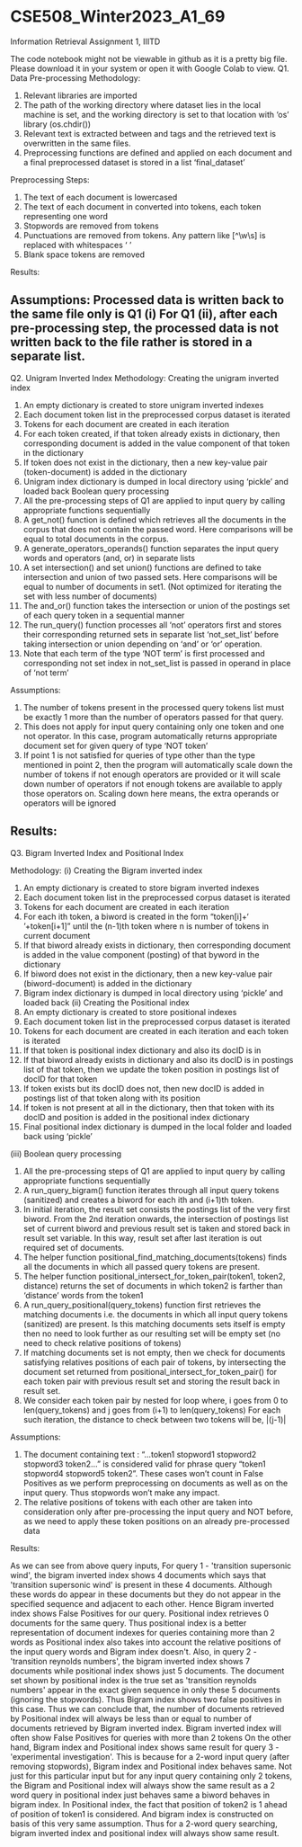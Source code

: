 # CSE508_Winter2023_A1_69
 Information Retrieval Assignment 1, IIITD

The code notebook might not be viewable in github as it is a pretty big file. Please download it in your system or open it with Google Colab to view. 
Q1.  Data Pre-processing
Methodology:
1.	Relevant libraries are imported
2.	The path of the working directory where dataset lies in the local machine is set, and the working directory is set to that location with ‘os’ library (os.chdir())
3.	Relevant text is extracted between <TITLE></TITLE> and <TEXT></TEXT> tags and the retrieved text is overwritten in the same files.
4.	Preprocessing functions are defined and applied on each document and a final preprocessed dataset is stored in a list ‘final_dataset’

Preprocessing Steps:
1.	The text of each document is lowercased
2.	The text of each document in converted into tokens, each token representing one word 
3.	Stopwords are removed from tokens
4.	Punctuations are removed from tokens. Any pattern like [^\w\s] is replaced with whitespaces ‘ ’
5.	Blank space tokens are removed

Results: <Results can be viewed in notebook>
 
Assumptions:
Processed data is written back to the same file only is Q1 (i)
For Q1 (ii), after each pre-processing step, the processed data is not written back to the file rather is stored in a separate list.
-----------------------------------------------------------------------------------------------------------------------------------------------------------
Q2. Unigram Inverted Index
Methodology:
Creating the unigram inverted index
1.	An empty dictionary is created to store unigram inverted indexes
2.	Each document token list in the preprocessed corpus dataset is iterated
3.	Tokens for each document are created in each iteration
4.	For each token created, if that token already exists in dictionary, then corresponding document is added in the value component of that token in the dictionary
5.	If token does not exist in the dictionary, then a new key-value pair (token-document) is added in the dictionary
6.	Unigram index dictionary is dumped in local directory using ‘pickle’ and loaded back
Boolean query processing
1.	All the pre-processing steps of Q1 are applied to input query by calling appropriate functions sequentially
2.	A get_not() function is defined which retrieves all the documents in the corpus that does not contain the passed word. Here comparisons will be equal to total documents in the corpus.
3.	A generate_operators_operands() function separates the input query words and operators (and, or) in separate lists
4.	A set intersection() and set union() functions are defined to take intersection and union of two passed sets. Here comparisons will be equal to number of documents in set1.  (Not optimized for iterating the set with less number of documents)
5.	The and_or() function takes the intersection or union of the postings set of each query token in a sequential manner
6.	The run_query() function processes all ‘not’ operators first and stores their corresponding returned sets in separate list ‘not_set_list’ before taking intersection or union depending on ‘and’ or ‘or’ operation.
7.	Note that each term of the type ‘NOT term’ is first processed and corresponding not set index in not_set_list is passed in operand in place of ‘not term’

Assumptions:
1.	The number of tokens present in the processed query tokens list must be exactly 1 more than the number of operators passed for that query.
2.	This does not apply for input query containing only one token and one not operator. In this case, program automatically returns appropriate document set for given query of type ‘NOT token’
3.	If point 1 is not satisfied for queries of type other than the type mentioned in point 2, then the program will automatically scale down the number of tokens if not enough operators are provided or it will scale down number of operators if not enough tokens are available to apply those operators on. Scaling down here means, the extra operands or operators will be ignored

Results: <Results can be viewed in notebook>
-----------------------------------------------------------------------------------------------------------------------------------------------------------
Q3. Bigram Inverted Index and Positional Index

Methodology:
(i)	Creating the Bigram inverted index
1.	An empty dictionary is created to store bigram inverted indexes
2.	Each document token list in the preprocessed corpus dataset is iterated
3.	Tokens for each document are created in each iteration
4.	For each ith token, a biword is created in the form “token[i]+‘ ’+token[i+1]” until the (n-1)th token where n is number of tokens in current document
5.	If that biword already exists in dictionary, then corresponding document is added in the value component (posting) of that byword in the dictionary
6.	If biword does not exist in the dictionary, then a new key-value pair (biword-document) is added in the dictionary
7.	Bigram index dictionary is dumped in local directory using ‘pickle’ and loaded back
(ii)	Creating the Positional index
1.	An empty dictionary is created to store positional indexes
2.	Each document token list in the preprocessed corpus dataset is iterated
3.	Tokens for each document are created in each iteration and each token is iterated
4.	If that token is positional index dictionary and also its docID is in 
5.	If that biword already exists in dictionary and also its docID is in postings list of that token, then we update the token position in postings list of docID for that token
6.	If token exists but its docID does not, then new docID is added in postings list of that token along with its position
7.	If token is not present at all in the dictionary, then that token with its docID and position is added in the positional index dictionary
8.	Final positional index dictionary is dumped in the local folder and loaded back using ‘pickle’

(iii)	Boolean query processing
1.	All the pre-processing steps of Q1 are applied to input query by calling appropriate functions sequentially
2.	A run_query_bigram() function iterates through all input query tokens (sanitized) and creates a biword for each ith and (i+1)th token. 
3.	In initial iteration, the result set consists the postings list of the very first biword. From the 2nd iteration onwards, the intersection of postings list set of current biword and previous result set is taken and stored back in result set variable. In this way, result set after last iteration is out required set of documents.
4.	The helper function positional_find_matching_documents(tokens) finds all the documents in which all passed query tokens are present.
5.	The helper function positional_intersect_for_token_pair(token1, token2, distance) returns the set of documents in which token2 is farther than ‘distance’ words from the token1
6.	A run_query_positional(query_tokens) function first retrieves the matching documents i.e. the documents in which all input query tokens (sanitized) are present. Is this matching documents sets itself is empty then no need to look further as our resulting set will be empty set (no need to check relative positions of tokens)
7.	If matching documents set is not empty, then we check for documents satisfying relatives positions of each pair of tokens, by intersecting the document set returned from positional_intersect_for_token_pair() for each token pair with previous result set and storing the result back in result set.
8.	We consider each token pair by nested for loop where,
i goes from 0 to len(query_tokens) and j goes from (i+1) to len(query_tokens)
For each such iteration, the distance to check between two tokens will be,
|(j-1)|

Assumptions:
1.	The document containing text : “…token1 stopword1 stopword2 stopword3 token2…” is considered valid for phrase query “token1 stopword4 stopword5 token2”. These cases won’t count in False Positives as we perform preprocessing on documents as well as on the input query. Thus stopwords won’t make any impact.
2.	The relative positions of tokens with each other are taken into consideration only after pre-processing the input query and NOT before, as we need to apply these token positions on an already pre-processed data 

Results: <Results can be viewed in notebook>
 
As we can see from above query inputs, For query 1 - 'transition supersonic wind', the bigram inverted index shows 4 documents which says that 'transition supersonic wind' is present in these 4 documents. Although these words do appear in these documents but they do not appear in the specified sequence and adjacent to each other. Hence Bigram inverted index shows False Positives for our query. Positional index retrieves 0 documents for the same query. Thus positional index is a better representation of document indexes for queries containing more than 2 words as Positional index also takes into account the relative positions of the input query words and Bigram index doesn't.
Also, in query 2 - 'transition reynolds numbers', the bigram inverted index shows 7 documents while positional index shows just 5 documents. The document set shown by positional index is the true set as 'transition reynolds numbers' appear in the exact given sequence in only these 5 documents (ignoring the stopwords). Thus Bigram index shows two false positives in this case. Thus we can conclude that, the number of documents retrieved by Positional index will always be less than or equal to number of documents retrieved by Bigram inverted index. Bigram inverted index will often show False Positives for queries with more than 2 tokens
On the other hand, Bigram index and Positional index shows same result for query 3 - 'experimental investigation'. This is because for a 2-word input query (after removing stopwords), Bigram index and Positional index behaves same. Not just for this particular input but for any input query containing only 2 tokens, the Bigram and Positional index will always show the same result as a 2 word query in positional index just behaves same a biword behaves in bigram index. In Positional index, the fact that position of token2 is 1 ahead of position of token1 is considered. And bigram index is constructed on basis of this very same assumption. Thus for a 2-word query searching, bigram inverted index and positional index will always show same result.

